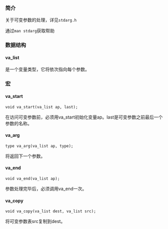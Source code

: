 ### 简介

关于可变参数的处理，详见`stdarg.h`

通过`man stdarg`获取帮助

### 数据结构

#### va_list

是一个变量类型，它将依次指向每个参数。

### 宏

#### va_start

`void va_start(va_list ap, last);`

在访问可变参数前，必须用va_start初始化变量ap。last是可变参数之前最后一个参数的名称。

#### va_arg

`type va_arg(va_list ap, type);`

将返回下一个参数。

#### va_end

`void va_end(va_list ap);`

参数处理完毕后，必须调用va_end一次。

#### va_copy

`void va_copy(va_list dest, va_list src);`

将可变参数表src复制到dest。